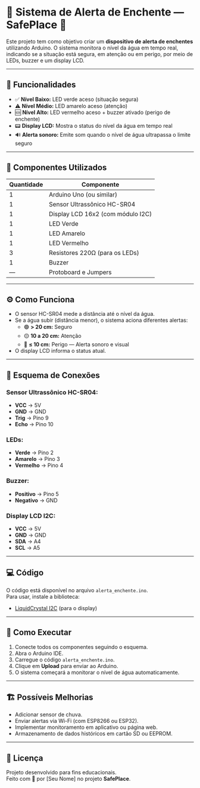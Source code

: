 
# 🌊 Sistema de Alerta de Enchente — SafePlace 🚨

Este projeto tem como objetivo criar um **dispositivo de alerta de enchentes** utilizando Arduino. O sistema monitora o nível da água em tempo real, indicando se a situação está segura, em atenção ou em perigo, por meio de LEDs, buzzer e um display LCD.

---

## 🔧 Funcionalidades

- ✅ **Nível Baixo:** LED verde aceso (situação segura)
- ⚠️ **Nível Médio:** LED amarelo aceso (atenção)
- 🆘 **Nível Alto:** LED vermelho aceso + buzzer ativado (perigo de enchente)
- 📟 **Display LCD:** Mostra o status do nível da água em tempo real
- 🔊 **Alerta sonoro:** Emite som quando o nível de água ultrapassa o limite seguro

---

## 🔩 Componentes Utilizados

| Quantidade | Componente                     |
|-------------|---------------------------------|
| 1           | Arduino Uno (ou similar)       |
| 1           | Sensor Ultrassônico HC-SR04    |
| 1           | Display LCD 16x2 (com módulo I2C) |
| 1           | LED Verde                      |
| 1           | LED Amarelo                    |
| 1           | LED Vermelho                   |
| 3           | Resistores 220Ω (para os LEDs) |
| 1           | Buzzer                         |
| —           | Protoboard e Jumpers           |

---

## ⚙️ Como Funciona

- O sensor HC-SR04 mede a distância até o nível da água.
- Se a água subir (distância menor), o sistema aciona diferentes alertas:
  - 🟢 **> 20 cm:** Seguro
  - 🟡 **10 a 20 cm:** Atenção
  - 🔴 **≤ 10 cm:** Perigo — Alerta sonoro e visual
- O display LCD informa o status atual.

---

## 🔌 Esquema de Conexões

### Sensor Ultrassônico HC-SR04:
- **VCC** → 5V
- **GND** → GND
- **Trig** → Pino 9
- **Echo** → Pino 10

### LEDs:
- **Verde** → Pino 2
- **Amarelo** → Pino 3
- **Vermelho** → Pino 4

### Buzzer:
- **Positivo** → Pino 5
- **Negativo** → GND

### Display LCD I2C:
- **VCC** → 5V
- **GND** → GND
- **SDA** → A4
- **SCL** → A5

---

## 💻 Código

O código está disponível no arquivo `alerta_enchente.ino`.  
Para usar, instale a biblioteca:

- [LiquidCrystal I2C](https://github.com/johnrickman/LiquidCrystal_I2C) (para o display)

---

## 🚀 Como Executar

1. Conecte todos os componentes seguindo o esquema.
2. Abra o Arduino IDE.
3. Carregue o código `alerta_enchente.ino`.
4. Clique em **Upload** para enviar ao Arduino.
5. O sistema começará a monitorar o nível de água automaticamente.

---

## 🏗️ Possíveis Melhorias

- Adicionar sensor de chuva.
- Enviar alertas via Wi-Fi (com ESP8266 ou ESP32).
- Implementar monitoramento em aplicativo ou página web.
- Armazenamento de dados históricos em cartão SD ou EEPROM.

---

## 📜 Licença

Projeto desenvolvido para fins educacionais.  
Feito com 💙 por [Seu Nome] no projeto **SafePlace**.
